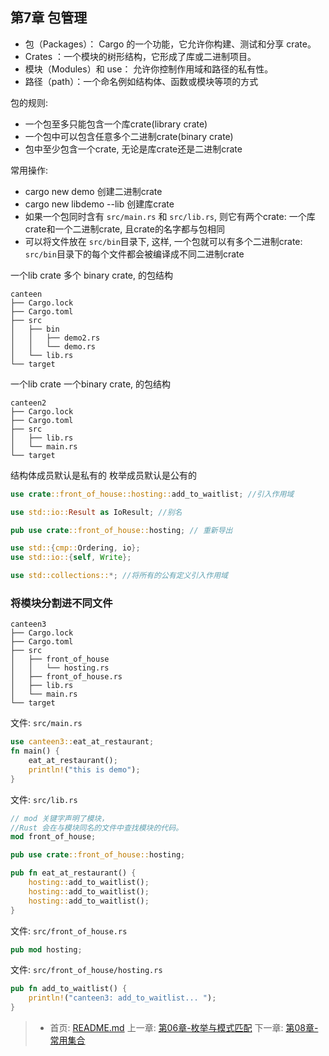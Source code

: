 
## 第7章 包管理

- 包（Packages）： Cargo 的一个功能，它允许你构建、测试和分享 crate。
- Crates ：一个模块的树形结构，它形成了库或二进制项目。
- 模块（Modules）和 use： 允许你控制作用域和路径的私有性。
- 路径（path）：一个命名例如结构体、函数或模块等项的方式


包的规则:
- 一个包至多只能包含一个库crate(library crate)
- 一个包中可以包含任意多个二进制crate(binary crate)
- 包中至少包含一个crate, 无论是库crate还是二进制crate


常用操作:
- cargo new demo  创建二进制crate
- cargo new libdemo --lib   创建库crate
- 如果一个包同时含有 `src/main.rs` 和 `src/lib.rs`, 则它有两个crate: 一个库crate和一个二进制crate, 且crate的名字都与包相同
- 可以将文件放在 `src/bin`目录下, 这样, 一个包就可以有多个二进制crate: `src/bin`目录下的每个文件都会被编译成不同二进制crate


一个lib crate 多个 binary crate, 的包结构

```
canteen
├── Cargo.lock
├── Cargo.toml
├── src
│   ├── bin
│   │   ├── demo2.rs
│   │   └── demo.rs
│   └── lib.rs
└── target

```

一个lib crate  一个binary crate, 的包结构

```
canteen2
├── Cargo.lock
├── Cargo.toml
├── src
│   ├── lib.rs
│   └── main.rs
└── target

```

结构体成员默认是私有的
枚举成员默认是公有的


```rust
use crate::front_of_house::hosting::add_to_waitlist; //引入作用域

use std::io::Result as IoResult; //别名

pub use crate::front_of_house::hosting; // 重新导出

use std::{cmp::Ordering, io};
use std::io::{self, Write};

use std::collections::*; //将所有的公有定义引入作用域

```


### 将模块分割进不同文件

```
canteen3
├── Cargo.lock
├── Cargo.toml
├── src
│   ├── front_of_house
│   │   └── hosting.rs
│   ├── front_of_house.rs
│   ├── lib.rs
│   └── main.rs
└── target
```



文件: `src/main.rs`
```rust
use canteen3::eat_at_restaurant;
fn main() {
    eat_at_restaurant();
    println!("this is demo");
}
```

文件: `src/lib.rs`
```rust
// mod 关键字声明了模块，
//Rust 会在与模块同名的文件中查找模块的代码。
mod front_of_house;  

pub use crate::front_of_house::hosting;

pub fn eat_at_restaurant() {
    hosting::add_to_waitlist();
    hosting::add_to_waitlist();
    hosting::add_to_waitlist();
}
```

文件: `src/front_of_house.rs`
```rust
pub mod hosting;
```

文件: `src/front_of_house/hosting.rs`

```rust
pub fn add_to_waitlist() {
    println!("canteen3: add_to_waitlist... ");
}
```


> - 首页: [README.md](../README.md)
> 上一章: [第06章-枚举与模式匹配](./第06章-枚举与模式匹配.md)
> 下一章: [第08章-常用集合](./第08章-常用集合.md)